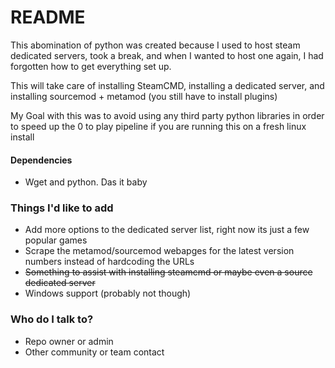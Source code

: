 # README #

This abomination of python was created because I used to host steam dedicated servers, took a break, and when I wanted to host one again, I had forgotten how to get everything set up. 

This will take care of installing SteamCMD, installing a dedicated server, and installing sourcemod + metamod (you still have to install plugins)

My Goal with this was to avoid using any third party python libraries in order to
speed up the 0 to play pipeline if you are running this on a fresh linux install

#### Dependencies ####
* Wget and python. Das it baby

### Things I'd like to add ###

* Add more options to the dedicated server list, right now its just a few popular games
* Scrape the metamod/sourcemod webapges for the latest version numbers instead of hardcoding the URLs
* ~~Something to assist with installing steamcmd or maybe even a source dedicated server~~
* Windows support (probably not though)

### Who do I talk to? ###

* Repo owner or admin
* Other community or team contact